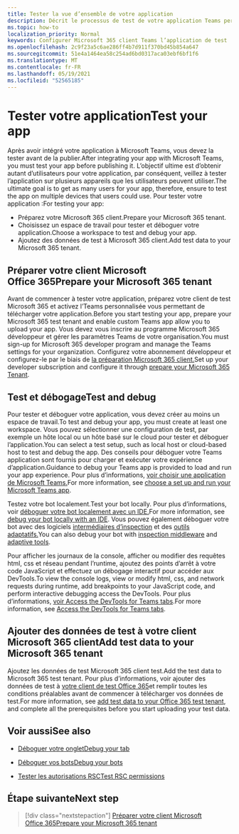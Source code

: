 ```yaml
---
title: Tester la vue d’ensemble de votre application
description: Décrit le processus de test de votre application Teams personnalisée dans Microsoft 365
ms.topic: how-to
localization_priority: Normal
keywords: Configurer Microsoft 365 client Teams l’application de test
ms.openlocfilehash: 2c9f23a5c6ae286ff4b7d911f370bd45b854a647
ms.sourcegitcommit: 51e4a1464ea58c254ad6bd0317aca03ebf6bf1f6
ms.translationtype: MT
ms.contentlocale: fr-FR
ms.lasthandoff: 05/19/2021
ms.locfileid: "52565185"
---
```

# <a name="test-your-app"></a><span data-ttu-id="bceb1-104">Tester votre application</span><span class="sxs-lookup"><span data-stu-id="bceb1-104">Test your app</span></span>

<span data-ttu-id="bceb1-105">Après avoir intégré votre application à Microsoft Teams, vous devez la tester avant de la publier.</span><span class="sxs-lookup"><span data-stu-id="bceb1-105">After integrating your app with Microsoft Teams, you must test your app before publishing it.</span></span> <span data-ttu-id="bceb1-106">L’objectif ultime est d’obtenir autant d’utilisateurs pour votre application, par conséquent, veillez à tester l’application sur plusieurs appareils que les utilisateurs peuvent utiliser.</span><span class="sxs-lookup"><span data-stu-id="bceb1-106">The ultimate goal is to get as many users for your app, therefore, ensure to test the app on multiple devices that users could use.</span></span> <span data-ttu-id="bceb1-107">Pour tester votre application :</span><span class="sxs-lookup"><span data-stu-id="bceb1-107">For testing your app:</span></span>

* <span data-ttu-id="bceb1-108">Préparez votre Microsoft 365 client.</span><span class="sxs-lookup"><span data-stu-id="bceb1-108">Prepare your Microsoft 365 tenant.</span></span>
* <span data-ttu-id="bceb1-109">Choisissez un espace de travail pour tester et déboguer votre application.</span><span class="sxs-lookup"><span data-stu-id="bceb1-109">Choose a workspace to test and debug your app.</span></span>
* <span data-ttu-id="bceb1-110">Ajoutez des données de test à Microsoft 365 client.</span><span class="sxs-lookup"><span data-stu-id="bceb1-110">Add test data to your Microsoft 365 tenant.</span></span>

## <a name="prepare-your-microsoft-365-tenant"></a><span data-ttu-id="bceb1-111">Préparer votre client Microsoft Office 365</span><span class="sxs-lookup"><span data-stu-id="bceb1-111">Prepare your Microsoft 365 tenant</span></span>

<span data-ttu-id="bceb1-112">Avant de commencer à tester votre application, préparez votre client de test Microsoft 365 et activez l’Teams personnalisée vous permettant de télécharger votre application.</span><span class="sxs-lookup"><span data-stu-id="bceb1-112">Before you start testing your app, prepare your Microsoft 365 test tenant and enable custom Teams app allow you to upload your app.</span></span> <span data-ttu-id="bceb1-113">Vous devez vous inscrire au programme Microsoft 365 développeur et gérer les paramètres Teams de votre organisation.</span><span class="sxs-lookup"><span data-stu-id="bceb1-113">You must sign-up for Microsoft 365 developer program and manage the Teams settings for your organization.</span></span> <span data-ttu-id="bceb1-114">Configurez votre abonnement développeur et configurez-le par le biais de [la préparation Microsoft 365 client.](~/concepts/build-and-test/prepare-your-o365-tenant.md)</span><span class="sxs-lookup"><span data-stu-id="bceb1-114">Set up your developer subscription and configure it through [prepare your Microsoft 365 Tenant](~/concepts/build-and-test/prepare-your-o365-tenant.md).</span></span>

## <a name="test-and-debug"></a><span data-ttu-id="bceb1-115">Test et débogage</span><span class="sxs-lookup"><span data-stu-id="bceb1-115">Test and debug</span></span>

<span data-ttu-id="bceb1-116">Pour tester et déboguer votre application, vous devez créer au moins un espace de travail.</span><span class="sxs-lookup"><span data-stu-id="bceb1-116">To test and debug your app, you must create at least one workspace.</span></span> <span data-ttu-id="bceb1-117">Vous pouvez sélectionner une configuration de test, par exemple un hôte local ou un hôte basé sur le cloud pour tester et déboguer l’application.</span><span class="sxs-lookup"><span data-stu-id="bceb1-117">You can select a test setup, such as local host or cloud-based host to test and debug the app.</span></span> <span data-ttu-id="bceb1-118">Des conseils pour déboguer votre Teams application sont fournis pour charger et exécuter votre expérience d’application.</span><span class="sxs-lookup"><span data-stu-id="bceb1-118">Guidance to debug your Teams app is provided to load and run your app experience.</span></span> <span data-ttu-id="bceb1-119">Pour plus d’informations, [voir choisir une application de Microsoft Teams.](~/concepts/build-and-test/debug.md)</span><span class="sxs-lookup"><span data-stu-id="bceb1-119">For more information, see [choose a set up and run your Microsoft Teams app](~/concepts/build-and-test/debug.md).</span></span>

<span data-ttu-id="bceb1-120">Testez votre bot localement.</span><span class="sxs-lookup"><span data-stu-id="bceb1-120">Test your bot locally.</span></span> <span data-ttu-id="bceb1-121">Pour plus d’informations, voir [déboguer votre bot localement avec un IDE.](~/bots/how-to/debug/locally-with-an-ide.md)</span><span class="sxs-lookup"><span data-stu-id="bceb1-121">For more information, see [debug your bot locally with an IDE](~/bots/how-to/debug/locally-with-an-ide.md).</span></span> <span data-ttu-id="bceb1-122">Vous pouvez également déboguer votre bot avec des logiciels [intermédiaires d’inspection](/azure/bot-service/bot-service-debug-inspection-middleware?view=azure-bot-service-4.0&tabs=csharp&preserve-view=true) et des [outils adaptatifs.](/azure/bot-service/bot-service-debug-adaptive-tools?view=azure-bot-service-4.0&preserve-view=true)</span><span class="sxs-lookup"><span data-stu-id="bceb1-122">You can also debug your bot with [inspection middleware](/azure/bot-service/bot-service-debug-inspection-middleware?view=azure-bot-service-4.0&tabs=csharp&preserve-view=true) and [adaptive tools](/azure/bot-service/bot-service-debug-adaptive-tools?view=azure-bot-service-4.0&preserve-view=true).</span></span> 

<span data-ttu-id="bceb1-123">Pour afficher les journaux de la console, afficher ou modifier des requêtes html, css et réseau pendant l’runtime, ajoutez des points d’arrêt à votre code JavaScript et effectuez un débogage interactif pour accéder aux DevTools.</span><span class="sxs-lookup"><span data-stu-id="bceb1-123">To view the console logs, view or modify html, css, and network requests during runtime, add breakpoints to your JavaScript code, and perform interactive debugging access the DevTools.</span></span> <span data-ttu-id="bceb1-124">Pour plus d’informations, [voir Access the DevTools for Teams tabs](~/tabs/how-to/developer-tools.md).</span><span class="sxs-lookup"><span data-stu-id="bceb1-124">For more information, see [Access the DevTools for Teams tabs](~/tabs/how-to/developer-tools.md).</span></span> 

## <a name="add-test-data-to-your-microsoft-365-tenant"></a><span data-ttu-id="bceb1-125">Ajouter des données de test à votre client Microsoft 365 client</span><span class="sxs-lookup"><span data-stu-id="bceb1-125">Add test data to your Microsoft 365 tenant</span></span>

<span data-ttu-id="bceb1-126">Ajoutez les données de test Microsoft 365 client test.</span><span class="sxs-lookup"><span data-stu-id="bceb1-126">Add the test data to Microsoft 365 test tenant.</span></span> <span data-ttu-id="bceb1-127">Pour plus d’informations, voir ajouter des données de test à [votre client de test Office 365](~/concepts/build-and-test/test-data.md)et remplir toutes les conditions préalables avant de commencer à télécharger vos données de test.</span><span class="sxs-lookup"><span data-stu-id="bceb1-127">For more information, see [add test data to your Office 365 test tenant](~/concepts/build-and-test/test-data.md), and complete all the prerequisites before you start uploading your test data.</span></span>

## <a name="see-also"></a><span data-ttu-id="bceb1-128">Voir aussi</span><span class="sxs-lookup"><span data-stu-id="bceb1-128">See also</span></span>

- [<span data-ttu-id="bceb1-129">Déboguer votre onglet</span><span class="sxs-lookup"><span data-stu-id="bceb1-129">Debug your tab</span></span>](~/tabs/how-to/developer-tools.md)
 
- [<span data-ttu-id="bceb1-130">Déboguer vos bots</span><span class="sxs-lookup"><span data-stu-id="bceb1-130">Debug your bots</span></span>](~/bots/how-to/debug/locally-with-an-ide.md)

- [<span data-ttu-id="bceb1-131">Tester les autorisations RSC</span><span class="sxs-lookup"><span data-stu-id="bceb1-131">Test RSC permissions</span></span>](~/graph-api/rsc/test-resource-specific-consent.md)

## <a name="next-step"></a><span data-ttu-id="bceb1-132">Étape suivante</span><span class="sxs-lookup"><span data-stu-id="bceb1-132">Next step</span></span>

> [!div class="nextstepaction"]
> [<span data-ttu-id="bceb1-133">Préparer votre client Microsoft Office 365</span><span class="sxs-lookup"><span data-stu-id="bceb1-133">Prepare your Microsoft 365 tenant</span></span>](~/concepts/build-and-test/prepare-your-o365-tenant.md)
